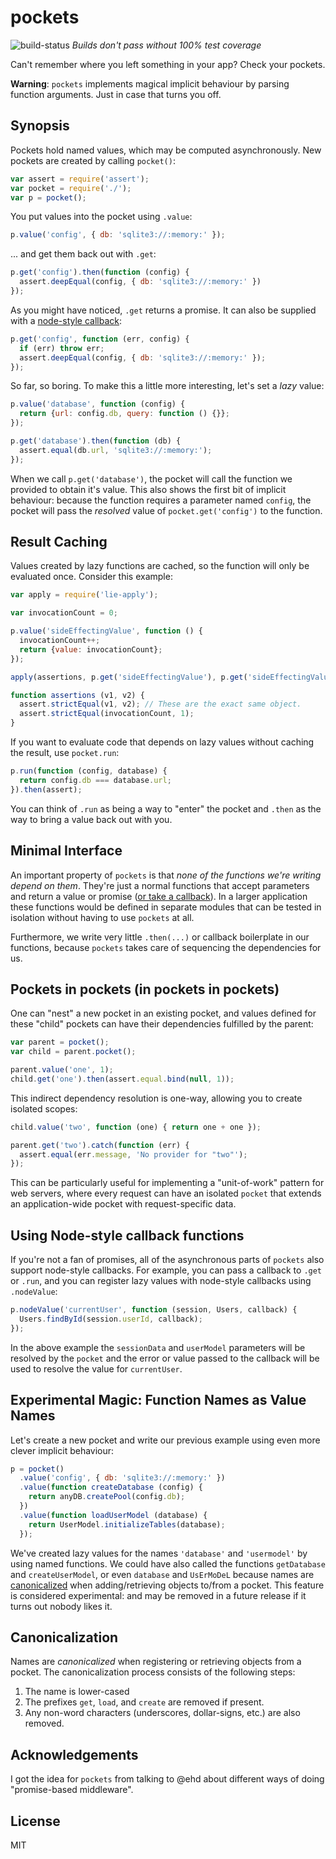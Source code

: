 # pockets

![build-status](https://travis-ci.org/grncdr/js-pockets.svg?branch=master)
_Builds don't pass without 100% test coverage_

Can't remember where you left something in your app? Check your pockets.

**Warning**: `pockets` implements magical implicit behaviour by parsing function arguments. Just in case that turns you off.

## Synopsis

Pockets hold named values, which may be computed asynchronously. New pockets are created by calling `pocket()`:

```javascript
var assert = require('assert');
var pocket = require('./');
var p = pocket();
```

You put values into the pocket using `.value`:

```javascript
p.value('config', { db: 'sqlite3://:memory:' });
```

... and get them back out with `.get`:

```javascript
p.get('config').then(function (config) {
  assert.deepEqual(config, { db: 'sqlite3://:memory:' })
});
```

As you might have noticed, `.get` returns a promise. It can also be supplied with a [node-style callback][node-style]:

```javascript
p.get('config', function (err, config) {
  if (err) throw err;
  assert.deepEqual(config, { db: 'sqlite3://:memory:' });
});
```

So far, so boring. To make this a little more interesting, let's set a *lazy* value:

```javascript
p.value('database', function (config) {
  return {url: config.db, query: function () {}};
});

p.get('database').then(function (db) {
  assert.equal(db.url, 'sqlite3://:memory:');
});
```

When we call `p.get('database')`, the pocket will call the function we provided to obtain it's value. This also shows the first bit of implicit behaviour: because the function requires a parameter named `config`, the pocket will pass the _resolved_ value of `pocket.get('config')` to the function.

## Result Caching

Values created by lazy functions are cached, so the function will only be evaluated once. Consider this example:

```javascript
var apply = require('lie-apply');

var invocationCount = 0;

p.value('sideEffectingValue', function () {
  invocationCount++;
  return {value: invocationCount};
});

apply(assertions, p.get('sideEffectingValue'), p.get('sideEffectingValue'));

function assertions (v1, v2) {
  assert.strictEqual(v1, v2); // These are the exact same object.
  assert.strictEqual(invocationCount, 1);
}
```

If you want to evaluate code that depends on lazy values without caching the result, use `pocket.run`:

```javascript
p.run(function (config, database) {
  return config.db === database.url;
}).then(assert);
```

You can think of `.run` as being a way to "enter" the pocket and `.then` as the way to bring a value back out with you.

## Minimal Interface

An important property of `pockets` is that *none of the functions we're writing depend on them*.  They're just a normal functions that accept parameters and return a value or promise ([or take a callback][node-style]). In a larger application these functions would be defined in separate modules that can be tested in isolation without having to use `pockets` at all.

Furthermore, we write very little `.then(...)` or callback boilerplate in our functions, because `pockets` takes care of sequencing the dependencies for us.

## Pockets in pockets (in pockets in pockets)

One can "nest" a new pocket in an existing pocket, and values defined for these "child" pockets can have their dependencies fulfilled by the parent:

```javascript
var parent = pocket();
var child = parent.pocket();

parent.value('one', 1);
child.get('one').then(assert.equal.bind(null, 1));
```

This indirect dependency resolution is one-way, allowing you to create isolated scopes:

```javascript
child.value('two', function (one) { return one + one });

parent.get('two').catch(function (err) {
  assert.equal(err.message, 'No provider for "two"');
});
```

This can be particularly useful for implementing a "unit-of-work" pattern for web servers, where every request can have an isolated `pocket` that extends an application-wide pocket with request-specific data.

## Using Node-style callback functions

If you're not a fan of promises, all of the asynchronous parts of `pockets` also support node-style callbacks. For example, you can pass a callback to `.get` or `.run`, and you can register lazy values with node-style callbacks using `.nodeValue`:

```javascript
p.nodeValue('currentUser', function (session, Users, callback) {
  Users.findById(session.userId, callback);
});
```

In the above example the `sessionData` and `userModel` parameters will be resolved by the `pocket` and the error or value passed to the callback will be used to resolve the value for `currentUser`.

## Experimental Magic: Function Names as Value Names

Let's create a new pocket and write our previous example using even more clever implicit behaviour:

```javascript
p = pocket()
  .value('config', { db: 'sqlite3://:memory:' })
  .value(function createDatabase (config) {
    return anyDB.createPool(config.db);
  })
  .value(function loadUserModel (database) {
    return UserModel.initializeTables(database);
  });
```

We've created lazy values for the names `'database'` and `'usermodel'` by using named functions. We could have also called the functions `getDatabase` and `createUserModel`, or even `database` and `UsErMoDeL` because names are [canonicalized][] when adding/retrieving objects to/from a pocket. This feature is considered experimental: and may be removed in a future release if it turns out nobody likes it.

## Canonicalization

Names are *canonicalized* when registering or retrieving objects from a pocket. The canonicalization process consists of the following steps:

 1. The name is lower-cased
 2. The prefixes `get`, `load`, and `create` are removed if present.
 3. Any non-word characters (underscores, dollar-signs, etc.) are also removed.

## Acknowledgements

I got the idea for `pockets` from talking to @ehd about different ways of doing "promise-based middleware".

## License

MIT

[node-style]: #using-node-style-callback-functions
[canonicalized]: #canonicalization
